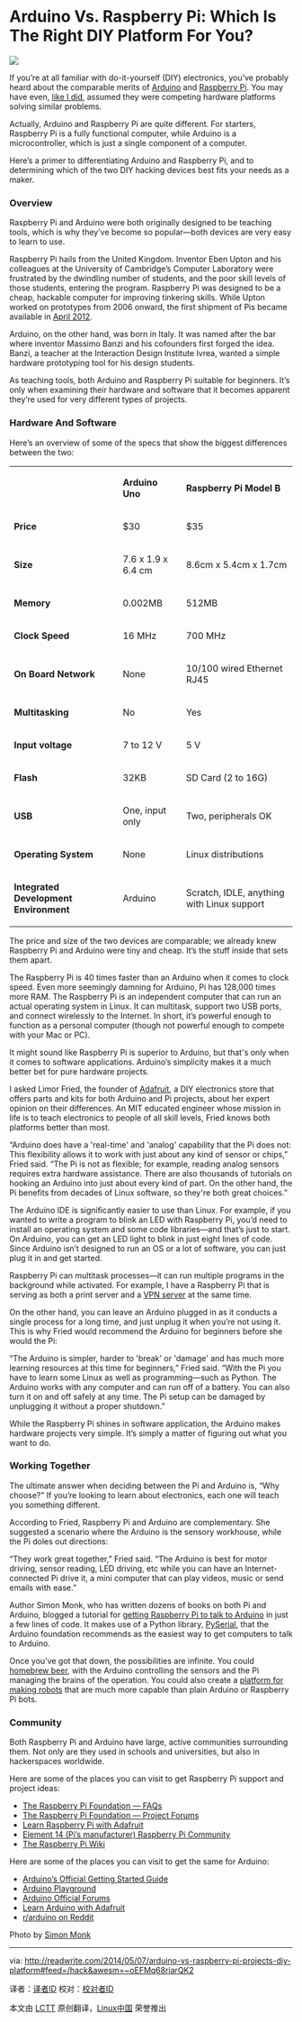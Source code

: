 Arduino Vs. Raspberry Pi: Which Is The Right DIY Platform For You?
================================================================================
![](http://readwrite.com/files/styles/1400_0/public/fields/arduinopi.jpg)

If you’re at all familiar with do-it-yourself (DIY) electronics, you’ve probably heard about the comparable merits of [Arduino][1] and [Raspberry Pi][2]. You may have even, [like I did][3], assumed they were competing hardware platforms solving similar problems.

Actually, Arduino and Raspberry Pi are quite different. For starters, Raspberry Pi is a fully functional computer, while Arduino is a microcontroller, which is just a single component of a computer. 

Here’s a primer to differentiating Arduino and Raspberry Pi, and to determining which of the two DIY hacking devices best fits your needs as a maker. 

### Overview ###

Raspberry Pi and Arduino were both originally designed to be teaching tools, which is why they’ve become so popular—both devices are very easy to learn to use. 

Raspberry Pi hails from the United Kingdom. Inventor Eben Upton and his colleagues at the University of Cambridge’s Computer Laboratory were frustrated by the dwindling number of students, and the poor skill levels of those students, entering the program. Raspberry Pi was designed to be a cheap, hackable computer for improving tinkering skills. While Upton worked on prototypes from 2006 onward, the first shipment of Pis became available in [April 2012][4].

Arduino, on the other hand, was born in Italy. It was named after the bar where inventor Massimo Banzi and his cofounders first forged the idea. Banzi, a teacher at the Interaction Design Institute Ivrea, wanted a simple hardware prototyping tool for his design students.

As teaching tools, both Arduino and Raspberry Pi suitable for beginners. It’s only when examining their hardware and software that it becomes apparent they’re used for very different types of projects. 

### Hardware And Software ###

Here’s an overview of some of the specs that show the biggest differences between the two:

<table cellspacing="0" cellpadding="0">
<tbody>
<tr>
<td>
<p>&nbsp;</p>
</td>
<td>
<p><strong>Arduino Uno</strong></p>
</td>
<td>
<p><strong>Raspberry Pi Model B</strong></p>
</td>
</tr>
<tr>
<td>
<p><strong>Price</strong></p>
</td>
<td>
<p>$30</p>
</td>
<td>
<p>$35</p>
</td>
</tr>
<tr>
<td>
<p><strong>Size</strong></p>
</td>
<td>
<p>7.6 x 1.9 x 6.4 cm</p>
</td>
<td>
<p>8.6cm x 5.4cm x 1.7cm</p>
</td>
</tr>
<tr>
<td>
<p><strong>Memory&nbsp;</strong></p>
</td>
<td>
<p>0.002MB</p>
</td>
<td>
<p>512MB</p>
</td>
</tr>
<tr>
<td>
<p><strong>Clock Speed</strong></p>
</td>
<td>
<p>16 MHz</p>
</td>
<td>
<p>700 MHz</p>
</td>
</tr>
<tr>
<td>
<p><strong>On Board Network</strong></p>
</td>
<td>
<p>None</p>
</td>
<td>
<p>10/100 wired Ethernet RJ45</p>
</td>
</tr>
<tr>
<td>
<p><strong>Multitasking</strong></p>
</td>
<td>
<p>No</p>
</td>
<td>
<p>Yes</p>
</td>
</tr>
<tr>
<td>
<p><strong>Input voltage</strong></p>
</td>
<td>
<p>7 to 12 V</p>
</td>
<td>
<p>5 V</p>
</td>
</tr>
<tr>
<td>
<p><strong>Flash</strong></p>
</td>
<td>
<p>32KB</p>
</td>
<td>
<p>SD Card (2 to 16G)&nbsp;</p>
</td>
</tr>
<tr>
<td>
<p><strong>USB&nbsp;</strong></p>
</td>
<td>
<p>One, input only</p>
</td>
<td>
<p>Two, peripherals OK</p>
</td>
</tr>
<tr>
<td>
<p><strong>Operating System</strong></p>
</td>
<td>
<p>None</p>
</td>
<td>
<p>Linux distributions</p>
</td>
</tr>
<tr>
<td>
<p><strong>Integrated Development Environment</strong></p>
</td>
<td>
<p>Arduino</p>
</td>
<td>
<p>Scratch, IDLE, anything with Linux support</p>
</td>
</tr>
</tbody>
</table>

The price and size of the two devices are comparable; we already knew Raspberry Pi and Arduino were tiny and cheap. It’s the stuff inside that sets them apart.

The Raspberry Pi is 40 times faster than an Arduino when it comes to clock speed. Even more seemingly damning for Arduino, Pi has 128,000 times more RAM. The Raspberry Pi is an independent computer that can run an actual operating system in Linux. It can multitask, support two USB ports, and connect wirelessly to the Internet. In short, it’s powerful enough to function as a personal computer (though not powerful enough to compete with your Mac or PC). 

It might sound like Raspberry Pi is superior to Arduino, but that's only when it comes to software applications. Arduino’s simplicity makes it a much better bet for pure hardware projects. 

I asked Limor Fried, the founder of [Adafruit][5], a DIY electronics store that offers parts and kits for both Arduino and Pi projects, about her expert opinion on their differences. An MIT educated engineer whose mission in life is to teach electronics to people of all skill levels, Fried knows both platforms better than most. 

“Arduino does have a 'real-time' and 'analog' capability that the Pi does not: This flexibility allows it to work with just about any kind of sensor or chips,” Fried said. “The Pi is not as flexible; for example, reading analog sensors requires extra hardware assistance. There are also thousands of tutorials on hooking an Arduino into just about every kind of part. On the other hand, the Pi benefits from decades of Linux software, so they're both great choices.”

The Arduino IDE is significantly easier to use than Linux. For example, if you wanted to write a program to blink an LED with Raspberry Pi, you’d need to install an operating system and some code libraries—and that’s just to start. On Arduino, you can get an LED light to blink in just eight lines of code. Since Arduino isn’t designed to run an OS or a lot of software, you can just plug it in and get started. 

Raspberry Pi can multitask processes—it can run multiple programs in the background while activated. For example, I have a Raspberry Pi that is serving as both a print server and a [VPN server][6] at the same time. 

On the other hand, you can leave an Arduino plugged in as it conducts a single process for a long time, and just unplug it when you’re not using it. This is why Fried would recommend the Arduino for beginners before she would the Pi:  

“The Arduino is simpler, harder to 'break' or 'damage' and has much more learning resources at this time for beginners,” Fried said. “With the Pi you have to learn some Linux as well as programming—such as Python. The Arduino works with any computer and can run off of a battery. You can also turn it on and off safely at any time. The Pi setup can be damaged by unplugging it without a proper shutdown.” 

While the Raspberry Pi shines in software application, the Arduino makes hardware projects very simple. It’s simply a matter of figuring out what you want to do. 

### Working Together ###

The ultimate answer when deciding between the Pi and Arduino is, “Why choose?” If you’re looking to learn about electronics, each one will teach you something different.  

According to Fried, Raspberry Pi and Arduino are complementary. She suggested a scenario where the Arduino is the sensory workhouse, while the Pi doles out directions:

“They work great together,” Fried said. “The Arduino is best for motor driving, sensor reading, LED driving, etc while you can have an Internet-connected Pi drive it, a mini computer that can play videos, music or send emails with ease.”

Author Simon Monk, who has written dozens of books on both Pi and Arduino, blogged a tutorial for [getting Raspberry Pi to talk to Arduino][7] in just a few lines of code. It makes use of a Python library, [PySerial][8], that the Arduino foundation recommends as the easiest way to get computers to talk to Arduino. 

Once you’ve got that down, the possibilities are infinite. You could [homebrew beer][9], with the Arduino controlling the sensors and the Pi managing the brains of the operation. You could also create a [platform for making robots][10] that are much more capable than plain Arduino or Raspberry Pi bots.

### Community ###

Both Raspberry Pi and Arduino have large, active communities surrounding them. Not only are they used in schools and universities, but also in hackerspaces worldwide. 

Here are some of the places you can visit to get Raspberry Pi support and project ideas:

- [The Raspberry Pi Foundation — FAQs][10]
- [The Raspberry Pi Foundation — Project Forums][11]
- [Learn Raspberry Pi with Adafruit][12]
- [Element 14 (Pi’s manufacturer) Raspberry Pi Community][13]
- [The Raspberry Pi Wiki][14]

Here are some of the places you can visit to get the same for Arduino:

- [Arduino’s Official Getting Started Guide][15]
- [Arduino Playground][16]
- [Arduino Official Forums][17]
- [Learn Arduino with Adafruit][18]
- [r/arduino on Reddit][19]

Photo by [Simon Monk][20]

--------------------------------------------------------------------------------

via: http://readwrite.com/2014/05/07/arduino-vs-raspberry-pi-projects-diy-platform#feed=/hack&awesm=~oEFMq68riarQK2

译者：[译者ID](https://github.com/译者ID) 校对：[校对者ID](https://github.com/校对者ID)

本文由 [LCTT](https://github.com/LCTT/TranslateProject) 原创翻译，[Linux中国](http://linux.cn/) 荣誉推出

[1]:http://readwrite.com/2014/04/21/easy-arduino-projects-basics-tutorials-diy-hardware
[2]:http://readwrite.com/2014/01/20/raspberry-pi-everything-you-need-to-know
[3]:http://readwrite.com/2014/04/16/arduino-raspberry-pi-connected-home-tutorials-projects
[4]:http://www.raspberrypi.org/archives/1081
[5]:http://www.adafruit.com/
[6]:http://readwrite.com/2014/04/10/raspberry-pi-vpn-tutorial-server-secure-web-browsing
[7]:http://www.doctormonk.com/2012/04/raspberry-pi-and-arduino.html
[8]:http://playground.arduino.cc/Interfacing/Python
[9]:http://www.brewpi.com/
[10]:http://www.raspberrypi.org/help/faqs/
[11]:http://www.raspberrypi.org/forums/viewforum.php?f=15
[12]:https://learn.adafruit.com/category/learn-raspberry-pi
[13]:http://www.element14.com/community/community/raspberry-pi
[14]:http://elinux.org/RPi_Hub
[15]:http://arduino.cc/en/Guide/HomePage
[16]:http://playground.arduino.cc/Projects/ArduinoUsers
[17]:http://forum.arduino.cc/
[18]:https://learn.adafruit.com/category/learn-arduino
[19]:http://www.reddit.com/r/Arduino
[20]:http://www.doctormonk.com/2012/04/raspberry-pi-and-arduino.html
